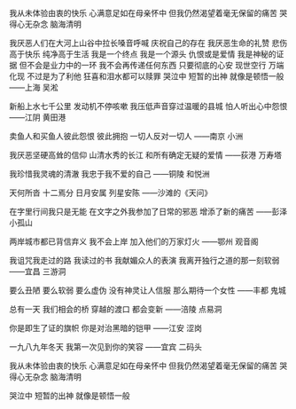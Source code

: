 我从未体验由衷的快乐
心满意足如在母亲怀中
但我仍然渴望着毫无保留的痛苦
哭得心无杂念 脑海清明

我厌恶人们在大河上山谷中拉长嗓音呼喊
庆祝自己的存在
我厌恶生命的礼赞 悲伤高于快乐
纯净高于生活
我是一个终点
我是一个源头
仇恨或是爱情
我是神秘的证据
但不会是业力中的一环
我不会再传递任何东西
只要彻底的心安
现世空行 万端化现
不过是为了利他
狂喜和泪水都可以赎罪
哭泣中
短暂的出神
就像是顿悟一般
——上海 吴淞

新船上水七千公里
发动机不停咳嗽
我压低声音穿过温暖的县城
怕人听出心中怨恨
——江阴 黄田港

卖鱼人和买鱼人彼此怨恨
彼此拥抱
一切人反对一切人
——南京 小洲

我厌恶坚硬高耸的信仰
山清水秀的长江
和所有确定无疑的爱情
——荻港 万寿塔

我珍惜我灵魂的清澈
我忠于我不爱的自己
——铜陵 和悦洲

天何所沓
十二焉分
日月安属
列星安陈
——沙滩的《天问》

在字里行间我只是无能
在文字之外我参加了日常的邪恶
增添了新的痛苦
——彭泽 小孤山

两岸城市都已背信弃义
我不会上岸
加入他们的万家灯火
——鄂州 观音阁

我诅咒我走过的路
我读过的书
我献媚众人的表演
我离开独行之道的那一刻软弱
——宜昌 三游洞

要么丑陋 要么软弱 要么虚伪
没有神灵让人信服
那么期待一个女性
——丰都 鬼城

总有一天
我们相会的桥 穿越的渡口
都会变新
——涪陵 点易洞

你是即生了证的旗帜
你是对治黑暗的铠甲
——江安 涩岗

一九八九年冬天
我第一次见到你的笑容
——宜宾 二码头

我从未体验由衷的快乐
心满意足如在母亲怀中
但我仍然渴望着毫无保留的痛苦
哭得心无杂念 脑海清明

哭泣中
短暂的出神
就像是顿悟一般
